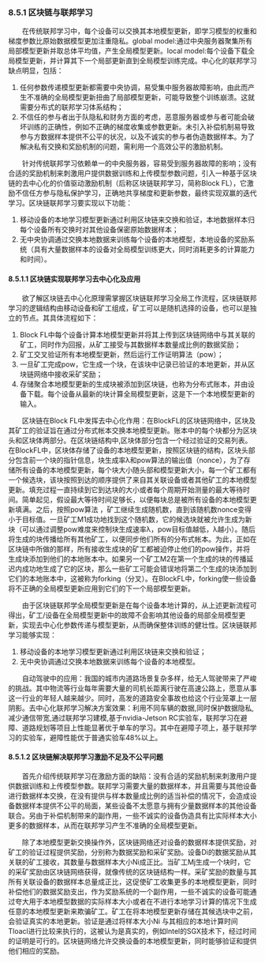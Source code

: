 ### 8.5.1 区块链与联邦学习
&emsp;&emsp;在传统联邦学习中，每个设备可以交换其本地模型更新，即学习模型的权重和梯度参数比原始数据模型更加注重隐私。global model:通过中央服务器聚集所有局部模型更新并取总体平均值，产生全局模型更新。local model:每个设备下载全局模型更新，并计算其下一个局部更新直到全局模型训练完成。中心化的联邦学习缺点明显，包括：
1. 任何参数传递模型更新都需要中央协调，易受集中服务器故障影响，由此而产生不准确的全局模型更新扭曲了局部模型更新，可能导致整个训练崩溃。这就需要分布式的联邦学习体系结构；
2. 不信任的参与者出于队隐私和财务方面的考虑，恶意服务器或参与者可能会破坏训练的正确性，例如不正确的梯度收集或参数更新。未引入补偿机制易导致参与方数据样本提供不公平的状况，以及不诚实的参与者伪造数据样本。为了解决私有交换和奖励机制的问题，需利用一个高效公平的激励机制。

&emsp;&emsp;针对传统联邦学习依赖单一的中央服务器，容易受到服务器故障的影响；没有合适的奖励机制来刺激用户提供数据训练和上传模型参数问题，引入一种基于区块链的去中心化的价值驱动激励机制（后称区块链联邦学习，简称Block FL），它激励不信任方参与隐私保护学习，正确地共享梯度和更新参数，最终实现双赢的迭代学习。区块链联邦学习要实现以下功能：
1. 移动设备的本地学习模型更新通过利用区块链来交换和验证，本地数据样本归每个设备所有交换时对其他设备保密原始数据样本；
2. 无中央协调通过交换本地数据来训练每个设备的本地模型，本地设备的奖励系统（具有大量数据样本的设备对全局模型训练更大，同时消耗更多的计算能力和时间）。

#### 8.5.1.1 区块链实现联邦学习去中心化及应用
&emsp;&emsp;欲了解区块链去中心化原理需掌握区块链联邦学习全局工作流程，区块链联邦学习的逻辑结构由移动设备和矿工组成，矿工可以是随机选择的设备，也可以是独立的节点。其具体流程如下：
1. Block FL中每个设备计算本地模型更新并将其上传到区块链网络中与其关联的矿工，同时作为回报，从矿工接受与其数据样本数量成比例的数据奖励；
2. 矿工交叉验证所有本地模型更新，然后运行工作证明算法（pow）；
3. 一旦矿工完成pow，它生成一个块，在该块中记录已验证的本地更新，并从区块链网络中接收采矿奖励；
4. 存储聚合本地模型更新的生成块被添加到区块链，也称为分布式账本，并由设备下载。每个设备从最新的块计算全局模型更新，这是下一个本地模型更新的输入。

&emsp;&emsp;区块链在Block FL中发挥去中心化作用：在BlockFL的区块链网络中，区块及其矿工的验证旨在通过分布式帐本交换本地模型更新。账本中的每个块都分为区块头和区块体两部分。在区块链结构中,区块体部分包含一个经过验证的交易列表。在BlockFL中，区块体存储了设备的本地模型更新，按照区块链的结构，区块头部分包含前一个块的指针信息，块生成率λ和pow算法的输出值（nonce），为了存储所有设备的本地模型更新，每个块大小随头部和模型更新大小，每一个矿工都有一个候选块，该块按照到达的顺序提供了来自其关联设备或者其他矿工的本地模型更新。填充过程一直持续到它到达块的大小或者每个周期开始测量的最大等待时间。简单起见，假设最大等待时间足够长，以便每块总是被所有设备的本地模型更新填满。之后，按照pow算法 ，矿工继续生成随机数，直到该随机数nonce变得小于目标值。一旦矿工M1成功地找到这个随机数，它的候选块就被允许生成为新块（可以通过调整pow难度来控制块生成速率λ，pow目标值越低，λ越小）。随后将生成的块传播给所有其他矿工，以便同步他们所有的分布式帐本。为此，正如在区块链中所做的那样，所有接收生成块的矿工都被迫停止他们的pow操作，并将生成块添加到他们的本地账本中。如果另一个矿工M2在第一个生成的块的传播延迟内成功地生成了它的区块，那么一些矿工可能会错误地将第二个生成的块添加到它们的本地账本中，这被称为forking（分叉）。在BlockFL中，forking使一些设备将不正确的全局模型更新应用到它们的下一个局部模型更新。

&emsp;&emsp;由于区块链联邦学全局模型更新是在每个设备本地计算的，从上述更新流程可得出，矿工/设备在全局模型更新中的故障不会影响其他设备的局部全局模型更新，实现去中心化参数传递与模型更新，从而确保整体训练的健壮性。区块链联邦学习能够实现：
1. 移动设备的本地学习模型更新通过利用区块链来交换和验证；
2. 无中央协调通过交换本地数据来训练每个设备的本地模型。

&emsp;&emsp;自动驾驶中的应用：我国的城市内道路场景复杂多样，给无人驾驶带来了严峻的挑战。其中物流等行业每年需要大量的司机长距离行驶在高速公路上，愿意从事这一行业的年轻人越来越少。同时，高发的道路安全事故也给这个行业笼罩上一层阴影。去中心化联邦学习解决方案效果：利用不同车辆的数据,同时保护数据隐私,减少通信带宽,通过联邦学习建模,基于nvidia-Jetson RC实验车，联邦学习在避障、道路规划等项目上性能显著优于单车的学习。其中在避障子项上，基于联邦学习的实验车，避障性能优于普通实验车48%以上。

#### 8.5.1.2 区块链解决联邦学习激励不足及不公平问题
&emsp;&emsp;首先介绍传统联邦学习在激励方面的缺陷：没有合适的奖励机制来刺激用户提供数据训练和上传模型参数。联邦学习需要大量的数据样本，并且需要与其他设备进行数据样本交换，在没有提供与样本数量成比例的适当补偿的情况下，会造成设备数据样本提供不公平的局面，某些设备不太愿意与拥有少量数据样本的其他设备联合。另由于补偿机制带来的副作用，一些不诚实的设备伪造具有比实际样本大小更多的数据样本，从而在联邦学习产生不准确的全局模型更新。

&emsp;&emsp;除了本地模型更新交换操作外，区块链网络还对设备的数据样本提供奖励，对矿工的验证过程提供奖励，分别称为数据奖励和采矿奖励。设备Di的数据奖励从其关联的矿工接收，其数量与数据样本大小Ni成正比。当矿工Mj生成一个块时，它的采矿奖励由区块链网络获得，就像传统的区块链结构一样。采矿奖励的数量与其所有关联设备的数据样本总量成正比，这促使矿工收集更多的本地模型更新，同时补偿他们的数据奖励支出，作为奖励系统的一个副作用，一些不诚实的设备可能通过夸大用于本地模型数据的实际样本大小或者在不进行本地学习计算的情况下生成任意的本地模型更新来欺骗矿工。矿工在将本地模型更新存储在其候选块中之前，会验证真实的本地更新。验证是通过将样本大小Ni 与其相应的本地计算时间Tloacl进行比较来执行的，这被认为是真实的，例如Intel的SGX技术下，经过时间的证明是可行的。区块链网络允许交换设备的本地模型更新，同时能够验证和提供他们相应的奖励。